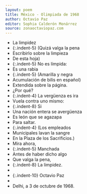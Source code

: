 ```yaml
---
layout: poem
title: México - Olimpiada de 1968
author: Octavio Paz
editor: Sophia Calderón Monárrez
source: zonaoctaviopaz.com
---
```


- La limpidez
- {:.indent-5} (Quizá valga la pena
- Escribirlo sobre la limpieza
- De esta hoja)
- {:.indent-5} No es límpida:
- Es una rabia
- {:.indent-5} (Amarilla y negra
- Acumulación de bilis en español)
- Extendida sobre la página.
- ¿Por qué?
- {:.indent-4} La vergüenza es ira
- Vuela contra uno mismo:
- {:.indent-8} Si
- Una nación entera se avergüenza
- Es león que se agazapa
- Para saltar.
- {:.indent-4} (Los empleados
- Municipales lavan la sangre
- En la Plaza de los Sacrificios.)
- Mira ahora,
- {:.indent-5} Manchada
- Antes de haber dicho algo
- Que valga la pena,
- {:.indent-8} La limpidez.
- 
- {:.indent-10} Octavio Paz
- 
- Delhi, a 3 de octubre de 1968.
